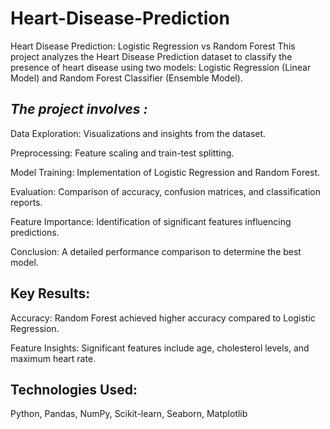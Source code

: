 # Heart-Disease-Prediction
Heart Disease Prediction: Logistic Regression vs Random Forest This project analyzes the Heart Disease Prediction dataset to classify the presence of heart disease using two models: Logistic Regression (Linear Model) and Random Forest Classifier (Ensemble Model).

## _The project involves :_

Data Exploration: Visualizations and insights from the dataset.

Preprocessing: Feature scaling and train-test splitting.

Model Training: Implementation of Logistic Regression and Random Forest.

Evaluation: Comparison of accuracy, confusion matrices, and classification reports.

Feature Importance: Identification of significant features influencing predictions.

Conclusion: A detailed performance comparison to determine the best model.

## Key Results:
Accuracy: Random Forest achieved higher accuracy compared to Logistic Regression.

Feature Insights: Significant features include age, cholesterol levels, and maximum heart rate.

## Technologies Used:
Python, Pandas, NumPy, Scikit-learn, Seaborn, Matplotlib
